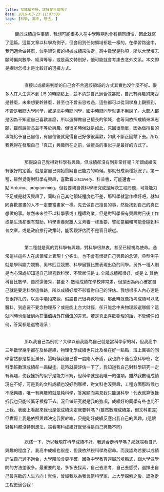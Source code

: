 ```yaml
---
title: 我成績不好，該放棄科學嗎？
date: 2016-03-23 11:07:00
tags: [科學, 高中, 想法, ]
---
```


<div class="MsoNormal" style="line-height: 150%; text-indent: 24.0pt;">
<div class="MsoNormal" style="line-height: 200%;">
<div class="MsoNormal" style="line-height: 200%; text-indent: 24.0pt;">
<span style="font-family: &quot;&#x5FAE;&#x8EDF;&#x6B63;&#x9ED1;&#x9AD4;&quot; , sans-serif;">&#x95DC;&#x65BC;&#x6210;&#x7E3E;&#x9019;&#x4EF6;&#x4E8B;&#x60C5;&#xFF0C;&#x6211;&#x60F3;&#x53EF;&#x80FD;&#x5F88;&#x591A;&#x4EBA;&#x5728;&#x4E2D;&#x5B78;&#x6642;&#x671F;&#x4E5F;&#x6703;&#x6709;&#x76F8;&#x540C;&#x7169;&#x60F1;&#xFF0C;&#x56E0;&#x6B64;&#x5C31;&#x5BEB;&#x4E86;&#x9019;&#x7BC7;&#x3002;&#x9019;&#x7BC7;&#x6587;&#x7AE0;&#x4EE5;&#x79D1;&#x5B78;&#x70BA;&#x4F8B;&#x5B50;&#xFF0C;&#x4F46;&#x5957;&#x7528;&#x5230;&#x4EFB;&#x4F55;&#x9818;&#x57DF;&#x90FD;&#x662F;&#x4E00;&#x6A23;&#x7684;&#x3002;&#x5728;&#x5B78;&#x7FD2;&#x8DEF;&#x9014;&#x4E2D;&#xFF0C;&#x6211;&#x5011;&#x9069;&#x5408;&#x505A;&#x751A;&#x9EBC;&#xFF0C;&#x4F3C;&#x4E4E;&#x5F88;&#x523B;&#x677F;&#x7684;&#x6839;&#x64DA;&#x6210;&#x7E3E;&#x4F86;&#x6C7A;&#x5B9A;&#xFF0C;&#x9AD8;&#x4E2D;&#x6578;&#x5B78;&#x662F;&#x5F37;&#x9805;&#xFF0C;&#x6240;&#x4EE5;&#x5927;&#x5B78;&#x586B;&#x5FD7;&#x9858;&#x6642;&#x504F;&#x5411;&#x6578;&#x5B78;&#x3001;&#x7D93;&#x6FDF;&#x7B49;&#x7B49;&#xFF0C;&#x6216;&#x662F;&#x82F1;&#x6587;&#x7279;&#x5225;&#x597D;&#xFF0C;&#x4ED6;&#x53EF;&#x80FD;&#x5C31;&#x6703;&#x8003;&#x616E;&#x53BB;&#x5FF5;&#x5916;&#x6587;&#x7CFB;&#x3002;&#x672C;&#x6587;&#x5373;&#x662F;&#x63A2;&#x8A0E;&#x600E;&#x6A23;&#x624D;&#x662F;&#x6BD4;&#x8F03;&#x597D;&#x7684;&#x9078;&#x64C7;&#x65B9;&#x5F0F;&#x3002;</span><br>
<span style="font-family: &quot;&#x5FAE;&#x8EDF;&#x6B63;&#x9ED1;&#x9AD4;&quot; , sans-serif;"></span><br>
<!-- more --> 
<a name="more"></a></div>
</div>
<div class="MsoNormal" style="line-height: 200%;">
<span lang="EN-US" style="font-family: &quot;&#x5FAE;&#x8EDF;&#x6B63;&#x9ED1;&#x9AD4;&quot; , sans-serif;">&#xA0; &#xA0; &#xA0; &#xA0;&#xA0;</span><span style="font-family: &quot;&#x5FAE;&#x8EDF;&#x6B63;&#x9ED1;&#x9AD4;&quot; , sans-serif;">&#x76F4;&#x63A5;&#x4EE5;&#x6210;&#x7E3E;&#x4F86;&#x5224;&#x65B7;&#x7684;&#x81EA;&#x5DF1;&#x5408;&#x4E0D;&#x5408;&#x9069;&#x8A72;&#x9818;&#x57DF;&#x7684;&#x65B9;&#x5F0F;&#x5176;&#x5BE6;&#x4E5F;&#x6C92;&#x4EC0;&#x9EBC;&#x4E0D;&#x597D;&#x3002;&#x5F88;&#x591A;&#x4EBA;&#x5728;&#x4EBA;&#x751F;&#x9084;&#x4E0D;&#x5230;&#xA0;<span lang="EN-US">1/5&#xA0;</span>&#x7684;&#x6642;&#x9593;&#x9EDE;&#x4E0A;&#xFF0C;&#x4E26;&#x4E0D;&#x6E05;&#x695A;&#x81EA;&#x5DF1;&#x9069;&#x5408;&#x505A;&#x751A;&#x9EBC;&#xFF0C;&#x81EA;&#x5DF1;&#x6709;&#x8208;&#x8DA3;&#x7684;&#x6771;&#x897F;&#x662F;&#x751A;&#x9EBC;&#xFF0C;&#x672A;&#x4F86;&#x60F3;&#x8981;&#x5E79;&#x751A;&#x9EBC;&#xFF0C;&#x751A;&#x81F3;&#x4E5F;&#x4E0D;&#x66FE;&#x53BB;&#x601D;&#x8003;&#x904E;&#xFF0C;&#x9019;&#x4E9B;&#x90FD;&#x53EF;&#x4EE5;&#x5F9E;&#x540C;&#x5B78;&#x8EAB;&#x4E0A;&#x89C0;&#x5BDF;&#x5230;&#xFF0C;&#x4E0D;&#x7BA1;&#x662F;&#x6211;&#x554F;&#x5927;&#x5B78;&#x540C;&#x5B78;&#xFF0C;&#x6216;&#x662F;&#x9AD8;&#x4E2D;&#x6642;&#x554F;&#x540C;&#x5B78;&#xFF0C;&#x570B;&#x4E2D;&#x6642;&#x554F;&#x540C;&#x5B78;&#x5C31;&#x66F4;&#x4E0D;&#x7528;&#x8AAA;&#x4E86;&#x3002;&#x5927;&#x90E8;&#x4EBA;&#x90FD;&#x662F;&#x56E0;&#x70BA;&#x4E0D;&#x77E5;&#x9053;&#x81EA;&#x5DF1;&#x559C;&#x6B61;&#x751A;&#x9EBC;&#xFF0C;&#x6240;&#x4EE5;&#x9078;&#x64C7;&#x505A;&#x81EA;&#x5DF1;&#x64C5;&#x9577;&#x7684;&#x9818;&#x57DF;&#xFF0C;&#x4E5F;&#x7B49;&#x540C;&#x4F9D;&#x7167;&#x6210;&#x7E3E;&#x4F86;&#x586B;&#x5FD7;&#x9858;&#xFF0C;&#x96D6;&#x7136;&#x8AAA;&#x64C5;&#x9577;&#x4E26;&#x4E0D;&#x7B49;&#x65BC;&#x8208;&#x8DA3;&#xFF0C;&#x4F46;&#x5F88;&#x591A;&#x6642;&#x5019;&#x5C31;&#x662F;&#x5982;&#x6B64;&#xFF0C;&#x539F;&#x56E0;&#x5F88;&#x7C21;&#x55AE;&#xFF0C;&#x56E0;&#x70BA;&#x505A;&#x64C5;&#x9577;&#x7684;&#x4E8B;&#x80FD;&#x7D66;&#x4E88;&#x81EA;&#x5DF1;&#x81EA;&#x4FE1;&#xFF0C;&#x6709;&#x81EA;&#x4FE1;&#x5F8C;&#x5C31;&#x89BA;&#x5F97;&#x81EA;&#x5DF1;&#x597D;&#x50CF;&#x5F88;&#x559C;&#x6B61;&#xFF0C;&#x5982;&#x6B64;&#x4E0D;&#x65B7;&#x6B63;&#x56DE;&#x994B;&#x4E0B;&#x53BB;&#x3002;&#x6240;&#x4EE5;&#x6211;&#x89BA;&#x5F97;&#x5728;&#x767C;&#x73FE;&#x81EA;&#x5DF1;&#x300C;&#x771F;&#x6B63;&#x300D;&#x8208;&#x8DA3;&#x6240;&#x5728;&#x4E4B;&#x524D;&#xFF0C;&#x505A;&#x64C5;&#x9577;&#x7684;&#x4E8B;&#x4F3C;&#x4E4E;&#x662F;&#x6700;&#x597D;&#x7684;&#x65B9;&#x5F0F;&#x4E86;&#x3002;<span lang="EN-US"><o:p></o:p></span></span></div>
<div class="MsoNormal" style="line-height: 200%;">
<span style="font-family: &quot;&#x5FAE;&#x8EDF;&#x6B63;&#x9ED1;&#x9AD4;&quot; , sans-serif;"><br></span></div>
<div class="MsoNormal" style="line-height: 200%;">
<span lang="EN-US" style="font-family: &quot;&#x5FAE;&#x8EDF;&#x6B63;&#x9ED1;&#x9AD4;&quot; , sans-serif;">&#xA0;&#xA0;&#xA0;&#xA0;&#xA0;&#xA0;&#xA0; </span><span style="font-family: &quot;&#x5FAE;&#x8EDF;&#x6B63;&#x9ED1;&#x9AD4;&quot; , sans-serif;">&#x90A3;&#x5047;&#x8A2D;&#x81EA;&#x5DF1;&#x89BA;&#x5F97;&#x5C0D;&#x79D1;&#x5B78;&#x6709;&#x8208;&#x8DA3;&#xFF0C;&#x4F46;&#x6210;&#x7E3E;&#x537B;&#x6C92;&#x6709;&#x5230;&#x975E;&#x5E38;&#x597D;&#x5462;&#xFF1F;&#x6240;&#x8B02;&#x6210;&#x7E3E;&#x6C92;&#x6709;&#x5F88;&#x597D;&#x7684;&#x5B9A;&#x7FA9;&#xFF0C;&#x5C31;&#x662F;&#x7576;&#x81EA;&#x5DF1;&#x958B;&#x59CB;&#x8CEA;&#x7591;&#x81EA;&#x5DF1;&#x80FD;&#x529B;&#x7684;&#x6642;&#x5019;&#x3002;&#x90A3;&#x5C31;&#x5206;&#x6210;&#x5169;&#x7A2E;&#x72C0;&#x6CC1;&#x4E86;&#x3002;&#x7B2C;&#x4E00;&#x7A2E;&#xFF0C;&#x96D6;&#x7136;&#x89BA;&#x5F97;&#x5C0D;&#x79D1;&#x5B78;&#x6709;&#x8208;&#x8DA3;&#xFF0C;&#x559C;&#x6B61;&#x770B;<span lang="EN-US">Discovery</span>&#x3001;&#x79D1;&#x666E;&#x66F8;&#xFF0C;&#x53EF;&#x80FD;&#x9084;&#x6703;&#x4E00;&#x9EDE;&#xA0;<span lang="EN-US">Arduino</span>&#x3001;<span lang="EN-US">programming</span>&#xFF0C;&#x4F46;&#x82E5;&#x8981;&#x89AA;&#x81EA;&#x505A;&#x79D1;&#x5B78;&#x7814;&#x7A76;&#x6216;&#x662F;&#x89E3;&#x6C7A;&#x5DE5;&#x7A0B;&#x554F;&#x984C;&#xFF0C;&#x53EF;&#x80FD;&#x80FD;&#x529B;&#x4E0D;&#x8DB3;&#x6216;&#x662F;&#x5C31;&#x6C92;&#x8208;&#x8DA3;&#x4E86;&#xFF0C;&#x540C;&#x6642;&#x81EA;&#x5DF1;&#x5176;&#x4ED6;&#x9818;&#x57DF;&#x7A0B;&#x5EA6;&#x4E5F;&#x4E0D;&#x5DEE;&#xFF0C;&#x90A3;&#x79D1;&#x5B78;&#x5C31;&#x7576;&#x4F5C;&#x55DC;&#x597D;&#x5427;&#xFF0C;&#x5C31;&#x5982;&#x540C;&#x559C;&#x6B61;&#x756B;&#x756B;&#x7684;&#x4EBA;&#x4E0D;&#x4E00;&#x5B9A;&#x8981;&#x7576;&#x756B;&#x5BB6;&#x4E00;&#x6A23;&#x3002;&#x5148;&#x53BB;&#x505A;&#x81EA;&#x5DF1;&#x64C5;&#x9577;&#x7684;&#x4E8B;&#xFF0C;&#x7136;&#x5F8C;&#x627E;&#x5230;&#x81EA;&#x5DF1;&#x7684;&#x771F;&#x6B63;&#x60F3;&#x505A;&#x7684;&#x4E8B;&#x3002;&#x96D6;&#x7136;&#x672A;&#x4F86;&#x4E26;&#x4E0D;&#x4EE5;&#x79D1;&#x5B78;&#x5BB6;&#x6216;&#x5DE5;&#x7A0B;&#x5E2B;&#x70BA;&#x696D;&#xFF0C;&#x4F46;&#x662F;&#x5C0D;&#x79D1;&#x5B78;&#x4FDD;&#x6709;&#x8208;&#x8DA3;&#x5C0D;&#x65E5;&#x5F8C;&#x5DE5;&#x4F5C;&#x6216;&#x662F;&#x751F;&#x6D3B;&#x537B;&#x5F88;&#x6709;&#x5E6B;&#x52A9;&#xFF0C;&#x79D1;&#x5B78;&#x7D20;&#x990A;&#x5C31;&#x8DDF;&#x4EBA;&#x6587;&#x7D20;&#x990A;&#x4E00;&#x6A23;&#x91CD;&#x8981;&#xFF0C;&#x8B6C;&#x5982;&#x7576;&#x7DE8;&#x8F2F;&#x53EF;&#x80FD;&#x6703;&#x78B0;&#x5230;&#x79D1;&#x666E;&#x6587;&#x7AE0;&#xFF0C;&#x6216;&#x662F;&#x653F;&#x5E9C;&#x63A8;&#x884C;&#x653F;&#x7B56;&#x6642;&#xFF0C;&#x80FD;&#x5BA2;&#x89C0;&#x8A55;&#x4F30;&#x800C;&#x4E0D;&#x662F;&#x76F2;&#x76EE;&#x8DDF;&#x5F9E;&#x3002;<span lang="EN-US"><o:p></o:p></span></span></div>
<div class="MsoNormal" style="line-height: 200%;">
<span style="font-family: &quot;&#x5FAE;&#x8EDF;&#x6B63;&#x9ED1;&#x9AD4;&quot; , sans-serif;"><br></span></div>
<div class="MsoNormal" style="line-height: 200%;">
<span lang="EN-US" style="font-family: &quot;&#x5FAE;&#x8EDF;&#x6B63;&#x9ED1;&#x9AD4;&quot; , sans-serif;">&#xA0;&#xA0;&#xA0;&#xA0;&#xA0;&#xA0;&#xA0; </span><span style="font-family: &quot;&#x5FAE;&#x8EDF;&#x6B63;&#x9ED1;&#x9AD4;&quot; , sans-serif;">&#x7B2C;&#x4E8C;&#x7A2E;&#x5C31;&#x662F;&#x771F;&#x7684;&#x5C0D;&#x79D1;&#x5B78;&#x6709;&#x8208;&#x8DA3;&#xFF0C;&#x5C0D;&#x79D1;&#x5B78;&#x5F88;&#x71B1;&#x8877;&#xFF0C;&#x751A;&#x81F3;&#x5DF2;&#x7D93;&#x8996;&#x70BA;&#x4F7F;&#x547D;&#x3002;&#x901A;&#x5E38;&#x9019;&#x4E9B;&#x9019;&#x4E9B;&#x4EBA;&#x5728;&#x8A72;&#x9818;&#x57DF;&#x4E0A;&#x8868;&#x73FE;&#x5341;&#x5206;&#x7A81;&#x51FA;&#xFF0C;&#x4E5F;&#x4E0D;&#x6703;&#x6709;&#x61F7;&#x7591;&#x81EA;&#x5DF1;&#x8208;&#x8DA3;&#x7684;&#x5FF5;&#x982D;&#xFF0C;&#x5178;&#x578B;&#x4F8B;&#x5B50;&#x5C31;&#x662F;&#x5B78;&#x79D1;&#x80FD;&#x529B;&#x7AF6;&#x8CFD;&#x3001;&#x5967;&#x6797;&#x5339;&#x4E9E;&#x7AF6;&#x8CFD;&#x3001;&#x79D1;&#x5B78;&#x5C55;&#x89BD;&#x6BD4;&#x8CFD;&#x8868;&#x73FE;&#x51FA;&#x8272;&#x7684;&#x540C;&#x5B78;&#x3002;&#x53E6;&#x5916;&#x4E00;&#x7A2E;&#x4EBA;&#x5247;&#x662F;&#x5167;&#x5FC3;&#x6DF1;&#x8655;&#x537B;&#x77E5;&#x9053;&#x81EA;&#x5DF1;&#x5F88;&#x559C;&#x6B61;&#x79D1;&#x5B78;&#xFF0C;&#x4E0D;&#x7BA1;&#x72C0;&#x6CC1;&#x662F; 1. &#x5168;&#x90E8;&#x6210;&#x7E3E;&#x90FD;&#x5F88;&#x597D;&#xFF0C;&#x6216;&#x662F; 2. &#x5176;&#x4ED6;&#x79D1;&#x76EE;&#x6BD4;&#x6578;&#x5B78;&#x3001;&#x81EA;&#x7136;&#x9084;&#x512A;&#x79C0;&#xFF0C;&#x751A;&#x81F3; 3. &#x6578;&#x7406;&#x6210;&#x7E3E;&#x5728;&#x5B78;&#x6821;&#x975E;&#x5E38;&#x5DEE;&#xFF0C;&#x4F46;&#x662F;&#x56E0;&#x70BA;&#x5167;&#x5FC3;&#x78BA;&#x5B9A;&#x81EA;&#x5DF1;&#x5C31;&#x662F;&#x8981;&#x8D70;&#x79D1;&#x5B78;&#x9019;&#x689D;&#x8DEF;&#xFF0C;&#x6240;&#x4EE5;&#x6210;&#x7E3E;&#x597D;&#x58DE;&#x4E0D;&#x5F71;&#x97FF;&#x5C0D;&#x81EA;&#x5DF1;&#x7684;&#x8A55;&#x4F30;&#x3002;&#x6211;&#x60F3;&#x5F88;&#x591A;&#x4EBA;&#x5167;&#x5FC3;&#x9084;&#x662F;&#x6703;&#x5F88;&#x6399;&#x624E;&#x7684;&#xFF0C;&#x4EE5;&#x9AD8;&#x4E2D;&#x968E;&#x6BB5;&#x4F86;&#x8AAA;&#xFF0C;&#x5047;&#x8A2D;&#x81EA;&#x5DF1;&#x5F88;&#x559C;&#x6B61;&#x7269;&#x7406;&#xFF0C;&#x90A3;&#x6B64;&#x6642;&#x5C31;&#x50CF;&#x6307;&#x8003;&#x6210;&#x7E3E;&#x53EF;&#x4EE5;&#x5FF5;&#x91AB;&#x79D1;&#xFF0C;&#x5230;&#x5E95;&#x8981;&#x4E0D;&#x8981;&#x5FF5;&#x7269;&#x7406;&#x7CFB;&#xFF1F;&#x6216;&#x662F;&#x80FD;&#x4E0A;&#x53F0;&#x5927;&#x8CA1;&#x7D93;&#xFF0C;&#x537B;&#x53EA;&#x80FD;&#x5FF5;&#x4E2D;&#x592E;&#x7269;&#x7406;&#x8A72;&#x9078;&#x54EA;&#x500B;&#xFF1F;&#x9019;&#x5C31;&#x540C;&#x6642;&#x4E5F;&#x727D;&#x626F;&#x5230;<a href="http://udn.com/news/story/6902/654867-%E4%BE%AF%E6%96%87%E8%A9%A0%E7%88%B6%E5%AD%90%E5%B0%8D%E8%AB%87-%E6%84%9B%E9%8C%A2%E5%A5%BD%E9%82%84%E6%98%AF%E8%BF%BD%E5%A4%A2%E5%A5%BD%EF%BC%9F" target="_blank">&#x5167;&#x5728;&#x50F9;&#x503C;&#x8207;&#x5916;&#x5728;&#x50F9;&#x503C;</a><span lang="EN-US"><span lang="EN-US"><span lang="EN-US"><span lang="EN-US"><span lang="EN-US"><span lang="EN-US"><span lang="EN-US"><span lang="EN-US"><span lang="EN-US"><span lang="EN-US">&#x7684;<span lang="EN-US">&#x5DEE;<span lang="EN-US">&#x7570;</span></span></span></span></span></span></span></span></span></span></span></span></span>&#x3002;&#x82E5;&#x662F;&#x771F;&#x6B63;&#x559C;&#x6B61;&#x7269;&#x7406;&#x7684;&#x8A71;&#xFF0C;&#x4E0D;&#x7BA1;&#x689D;&#x4EF6;&#x5982;&#x4F55;&#xFF0C;&#x7B54;&#x6848;&#x90FD;&#x662F;&#x9078;&#x7269;&#x7406;&#x7CFB;&#xFF01;<span lang="EN-US"><o:p></o:p></span></div>
<div class="MsoNormal" style="line-height: 200%;">
<span style="font-family: &quot;&#x5FAE;&#x8EDF;&#x6B63;&#x9ED1;&#x9AD4;&quot; , sans-serif;"><br></span></div>
<div class="MsoNormal" style="line-height: 200%;">
<span lang="EN-US" style="font-family: &quot;&#x5FAE;&#x8EDF;&#x6B63;&#x9ED1;&#x9AD4;&quot; , sans-serif;">&#xA0;&#xA0;&#xA0;&#xA0;&#xA0;&#xA0;&#xA0; </span><span style="font-family: &quot;&#x5FAE;&#x8EDF;&#x6B63;&#x9ED1;&#x9AD4;&quot; , sans-serif;">&#x90A3;&#x4EE5;&#x6211;&#x81EA;&#x5DF1;&#x70BA;&#x4F8B;&#x5462;&#xFF1F;&#x5927;&#x5B78;&#x4EE5;&#x524D;&#x6211;&#x8A8D;&#x70BA;&#x81EA;&#x5DF1;&#x5C31;&#x662F;&#x7576;&#x79D1;&#x5B78;&#x5BB6;&#x7684;&#x6599;&#xFF0C;&#x4F46;&#x6211;&#x9AD8;&#x4E2D;&#x4E09;&#x5E74;&#x6578;&#x5B78;&#x5E7E;&#x4E4E;&#x90FD;&#x5728;&#x53CA;&#x683C;&#x908A;&#x7DE3;&#xFF0C;&#x7269;&#x7406;&#x5316;&#x5B78;&#x6210;&#x7E3E;&#x4E5F;&#x53EA;&#x6BD4;&#x53CA;&#x683C;&#x5728;&#x597D;&#x4E00;&#x9EDE;&#x9EDE;&#xFF0C;&#x73ED;&#x4E0A;&#x53B2;&#x5BB3;&#x7684;&#x540C;&#x5B78;&#x7576;&#x7136;&#x90FD;&#x662F;&#x63A5;&#x8FD1;&#x6EFF;&#x5206;&#xFF0C;&#x9019;&#x6642;&#x5019;&#x6211;&#x81EA;&#x5DF1;&#x66FE;&#x4E00;&#x5EA6;&#x9677;&#x5165;&#x77DB;&#x76FE;&#xFF0C;&#x6211;&#x4E5F;&#x8A31;&#x4E0D;&#x9069;&#x5408;&#x5FF5;&#x79D1;&#x5B78;&#x73ED;&#xFF0C;&#x5FF5;&#x79D1;&#x5B78;&#x73ED;&#x6578;&#x7406;&#x6210;&#x7E3E;&#x537B;&#x4E00;&#x8E4B;&#x7CCA;&#x5857;&#x3002;&#x9019;&#x6642;&#x5C31;&#x8981;&#x8A55;&#x4F30;&#x4E00;&#x4E0B;&#x4E86;&#xFF0C;&#x6211;&#x77E5;&#x9053;&#x6211;&#x81EA;&#x5DF1;&#x5C0D;&#x79D1;&#x5B78;&#x7814;&#x7A76;&#x4E00;&#x5B9A;&#x6709;&#x8208;&#x8DA3;&#xFF0C;&#x4F7F;&#x6211;&#x632B;&#x6298;&#x7684;&#x4F3C;&#x4E4E;&#x662F;&#x80FD;&#x529B;&#x4E0D;&#x5920;&#xFF0C;&#x4F46;&#x79D1;&#x5B78;&#x5C31;&#x662F;&#x6211;&#x552F;&#x4E00;&#x7684;&#x5F37;&#x9805;&#xFF0C;&#x96D6;&#x7136;&#x6211;&#x6578;&#x7406;&#x6210;&#x7E3E;&#x73FE;&#x5728;&#x4E0D;&#x597D;&#xFF0C;&#x53EF;&#x662F;&#x6211;&#x7684;&#x6587;&#x79D1;&#x6210;&#x7E3E;&#x4E5F;&#x6C92;&#x597D;&#x5230;&#x54EA;&#x88E1;&#xFF0C;&#x5C0D;&#x6587;&#x79D1;&#x4E5F;&#x6C92;&#x8208;&#x8DA3;&#xFF0C;&#x5DE5;&#x7A0B;&#x65B9;&#x9762;&#x90A3;&#x6642;&#x5019;&#x4E5F;&#x4E0D;&#x611F;&#x8208;&#x8DA3;&#xFF0C;&#x552F;&#x4E00;&#x6709;&#x8208;&#x8DA3;&#x7684;&#x5C31;&#x662F;&#x7D14;&#x79D1;&#x5B78;&#xFF0C;&#x7B54;&#x6848;&#x986F;&#x800C;&#x6613;&#x898B;&#x6211;&#x53EA;&#x80FD;&#x9078;&#x79D1;&#x5B78;&#xFF01;&#x4EE3;&#x8868;&#x5C31;&#x7B97;&#x5F88;&#x632B;&#x6298;&#x6211;&#x4E5F;&#x53EA;&#x80FD;&#x54AC;&#x7DCA;&#x7259;&#x6839;&#x6490;&#x4E0B;&#x53BB;&#x3002;&#x6CC1;&#x4E14;&#x505A;&#x7814;&#x7A76;&#x5C31;&#x662F;&#x6211;&#x7684;&#x5F37;&#x9805;&#xFF0C;&#x6210;&#x7E3E;&#x597D;&#x7684;&#x540C;&#x5B78;&#x6709;&#x4E9B;&#x4E5F;&#x6BD4;&#x4E0D;&#x4E0A;&#x6211;&#x3002;&#x8868;&#x9762;&#x4E0A;&#x770B;&#x8D77;&#x4F86;&#x6211;&#x4E5F;&#x662F;&#x4F9D;&#x6210;&#x7E3E;&#x6C7A;&#x5B9A;&#x6211;&#x8981;&#x5E79;&#x55CE;&#xFF1F;<span lang="EN-US">(</span>&#x96D6;&#x7136;&#x6578;&#x7406;&#x6210;&#x7E3E;&#x5DEE;&#xFF0C;&#x4F46;&#x6587;&#x79D1;&#x66F4;&#x5DEE;<span lang="EN-US">)</span>&#x4F46;&#x5BE6;&#x969B;&#x4E0A;&#x6211;&#x662F;&#x4F9D;&#x7167;&#x8208;&#x8DA3;&#x6C7A;&#x5B9A;&#x6211;&#x8981;&#x5E79;&#x561B;&#xFF0C;&#x53EA;&#x662F;&#x525B;&#x597D;&#x6210;&#x7E3E;&#x53CD;&#x61C9;&#x51FA;&#x6211;&#x81EA;&#x5DF1;&#x7684;&#x8208;&#x8DA3;&#x3002;<span lang="EN-US">(</span>&#x9019;&#x8DDF;&#x5C0D;&#x6BCF;&#x79D1;&#x90FD;&#x6C92;&#x7279;&#x5225;&#x60F3;&#x6CD5;&#xFF0C;&#x7AEF;&#x770B;&#x54EA;&#x79D1;&#x6210;&#x7E3E;&#x597D;&#x5C31;&#x89BA;&#x5F97;&#x662F;&#x81EA;&#x5DF1;&#x8208;&#x8DA3;&#x4E0D;&#x540C;<span lang="EN-US">)</span></span></div>
<br>
<div class="MsoNormal" style="line-height: 200%;">
<span lang="EN-US" style="font-family: &quot;&#x5FAE;&#x8EDF;&#x6B63;&#x9ED1;&#x9AD4;&quot; , sans-serif;">&#xA0;&#xA0;&#xA0;&#xA0;&#xA0;&#xA0;&#xA0; </span><span style="font-family: &quot;&#x5FAE;&#x8EDF;&#x6B63;&#x9ED1;&#x9AD4;&quot; , sans-serif;">&#x7E3D;&#x7D50;&#x4E00;&#x4E0B;&#xFF0C;&#x6240;&#x4EE5;&#x6211;&#x73FE;&#x5728;&#x79D1;&#x5B78;&#x6210;&#x7E3E;&#x4E0D;&#x597D;&#xFF0C;&#x6211;&#x9069;&#x5408;&#x8D70;&#x79D1;&#x5B78;&#x55CE;&#xFF1F;&#x90A3;&#x5C31;&#x7AEF;&#x770B;&#x81EA;&#x5DF1;&#x8208;&#x8DA3;&#x7684;&#x7A0B;&#x5EA6;&#x4E86;&#xFF0C;&#x6211;&#x9AD8;&#x4E2D;&#x6210;&#x7E3E;&#x4E5F;&#x5F88;&#x5DEE;&#xFF0C;&#x4F46;&#x6211;&#x4F9D;&#x7136;&#x8996;&#x79D1;&#x5B78;&#x70BA;&#x5BBF;&#x547D;&#x3002;&#x800C;&#x6211;&#x8A8D;&#x70BA;&#x82E5;&#x8981;&#x4EE5;&#x6210;&#x7E3E;&#x8A55;&#x4F30;&#x81EA;&#x5DF1;&#x9069;&#x4E0D;&#x9069;&#x5408;&#xFF0C;&#x5927;&#x5B78;&#x968E;&#x6BB5;&#x6703;&#x66F4;&#x6E96;&#x78BA;&#xFF0C;&#x56E0;&#x70BA;&#x4E2D;&#x5B78;&#x6559;&#x80B2;&#x9084;&#x5C6C;&#x65BC;&#x586B;&#x9D28;&#x5F0F;&#xFF0C;&#x8DDF;&#x5927;&#x5B78;&#x505A;&#x5B78;&#x554F;&#x7684;&#x65B9;&#x6CD5;&#x5DEE;&#x5F88;&#x591A;&#x3002;&#x6700;&#x91CD;&#x8981;&#x7684;&#x662F;&#xFF0C;&#x591A;&#x591A;&#x53BB;&#x63A2;&#x7D22;&#xFF0C;&#x81EA;&#x5DF1;&#x53BB;&#x601D;&#x8003;&#xFF0C;&#x81EA;&#x5DF1;&#x53BB;&#x611F;&#x53D7;&#xFF0C;&#x9078;&#x64C7;&#x51FA;&#x81EA;&#x5DF1;&#x6700;&#x559C;&#x6B61;&#x7684;&#x4EBA;&#x751F;&#x65B9;&#x5411;&#xFF01;&#x5C31;&#x50CF;&#xFF0C;&#x66FE;&#x7D93;&#x6211;&#x4EE5;&#x70BA;&#x6211;&#x6703;&#x7576;&#x79D1;&#x5B78;&#x5BB6;&#xFF0C;&#x4E0A;&#x5927;&#x5B78;&#x63A2;&#x7D22;&#x4E4B;&#x5F8C;&#xFF0C;&#x8A8D;&#x70BA;&#x8D70;&#x5DE5;&#x7A0B;&#x66F4;&#x9069;&#x5408;&#x6211;&#xFF01;<span lang="EN-US"><o:p></o:p></span></span></div>
</div>
<div style="clear: both;"></div>

